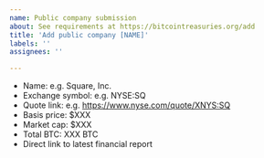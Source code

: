```yaml
---
name: Public company submission
about: See requirements at https://bitcointreasuries.org/add
title: 'Add public company [NAME]'
labels: ''
assignees: ''

---
```


- Name: e.g. Square, Inc.
- Exchange symbol: e.g. NYSE:SQ
- Quote link: e.g. https://www.nyse.com/quote/XNYS:SQ
- Basis price: $XXX
- Market cap: $XXX
- Total BTC: XXX BTC
- Direct link to latest financial report
